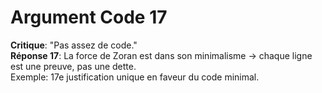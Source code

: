 # Argument Code 17
**Critique**: "Pas assez de code."  
**Réponse 17**: La force de Zoran est dans son minimalisme → chaque ligne est une preuve, pas une dette.  
Exemple: 17e justification unique en faveur du code minimal.
